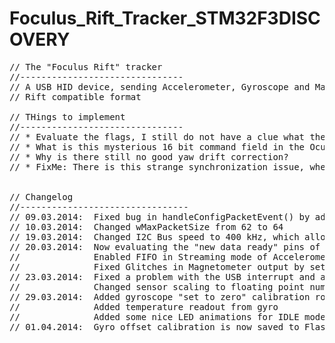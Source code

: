Foculus_Rift_Tracker_STM32F3DISCOVERY
=====================================

<pre>
// The "Foculus Rift" tracker
//-------------------------------
// A USB HID device, sending Accelerometer, Gyroscope and Magnetometer data over USB in a
// Rift compatible format

// THings to implement
//-------------------------------
// * Evaluate the flags, I still do not have a clue what they are used for
// * What is this mysterious 16 bit command field in the Oculus packets for?
// * Why is there still no good yaw drift correction?
// * FixMe: There is this strange synchronization issue, where featureReportData[] sometimes contains invalid data when evaluated in main()


// Changelog
//--------------------------------
// 09.03.2014:	Fixed bug in handleConfigPacketEvent() by adding break; statements (data rate was always 1 ms before)
// 10.03.2014:  Changed wMaxPacketSize from 62 to 64
// 19.03.2014:  Changed I2C Bus speed to 400 kHz, which allows to read all 3 sensors in 0.65 ms  (before it was > 2 ms)
// 20.03.2014:  Now evaluating the "new data ready" pins of all 3 sensors (improves timing a lot, reduces jitter)
//              Enabled FIFO in Streaming mode of Accelerometer and Gyro (no samples will be lost!)
//              Fixed Glitches in Magnetometer output by setting it to 75 Hz measurement rate (was 220 Hz before)
// 23.03.2014:  Fixed a problem with the USB interrupt and atomic access, not allowing the tracker to change sensor scale
//				Changed sensor scaling to floating point numbers and scaled to values as expected from the SDK
// 29.03.2014:  Added gyroscope "set to zero" calibration routine (Press the user button on the STM board and keep it very still)
//				Added temperature readout from gyro
//				Added some nice LED animations for IDLE mode, Tracker running mode and Calibration mode
// 01.04.2014:	Gyro offset calibration is now saved to Flash at address 0x08006000 and hence retained after power off
</pre>
